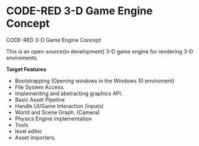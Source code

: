 # CODE-RED 3-D Game Engine Concept
CODE-RED 3-D Game Engine Concept

This is an open-source(in development) 3-D game engine for rendering 3-D enviroments.


<b> Target Features </b>

- Bootstrapping (Opening windows in the Windows 10 enviroment)
- File System Access. 
- Implementing and abstracting graphics API.
- Basic Asset Pipeline
- Handle UI/Game Interaction (inputs)
- World and Scene Graph. (Camera)
- Physics Engine implementation
- Tools
- level editor
- Asset importers.
